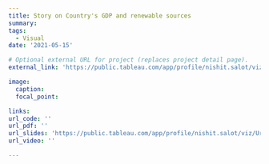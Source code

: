 ```yaml
---
title: Story on Country's GDP and renewable sources
summary: 
tags:
  - Visual
date: '2021-05-15'

# Optional external URL for project (replaces project detail page).
external_link: 'https://public.tableau.com/app/profile/nishit.salot/viz/Uruguay_16526436389770/Story1'

image:
  caption: 
  focal_point: 

links:
url_code: ''
url_pdf: ''
url_slides: 'https://public.tableau.com/app/profile/nishit.salot/viz/Uruguay_16526436389770/Story1'
url_video: ''

---
```

